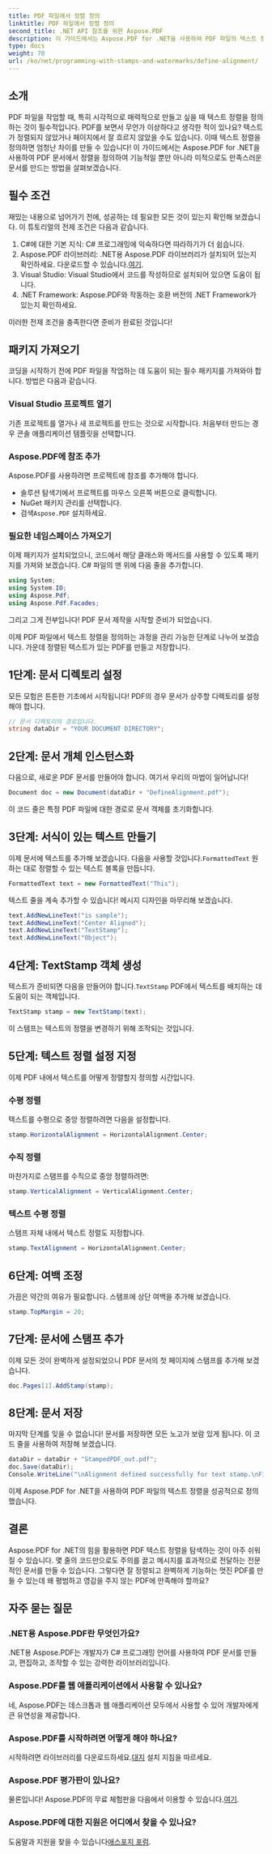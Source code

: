 ```yaml
---
title: PDF 파일에서 정렬 정의
linktitle: PDF 파일에서 정렬 정의
second_title: .NET API 참조를 위한 Aspose.PDF
description: 이 가이드에서는 Aspose.PDF for .NET을 사용하여 PDF 파일의 텍스트 정렬을 정의하는 방법을 다루며, 단계별 튜토리얼도 제공합니다.
type: docs
weight: 70
url: /ko/net/programming-with-stamps-and-watermarks/define-alignment/
---
```

## 소개

PDF 파일을 작업할 때, 특히 시각적으로 매력적으로 만들고 싶을 때 텍스트 정렬을 정의하는 것이 필수적입니다. PDF를 보면서 무언가 이상하다고 생각한 적이 있나요? 텍스트가 정렬되지 않았거나 페이지에서 잘 흐르지 않았을 수도 있습니다. 이때 텍스트 정렬을 정의하면 엄청난 차이를 만들 수 있습니다! 이 가이드에서는 Aspose.PDF for .NET을 사용하여 PDF 문서에서 정렬을 정의하여 기능적일 뿐만 아니라 미적으로도 만족스러운 문서를 만드는 방법을 살펴보겠습니다.

## 필수 조건

재밌는 내용으로 넘어가기 전에, 성공하는 데 필요한 모든 것이 있는지 확인해 보겠습니다. 이 튜토리얼의 전제 조건은 다음과 같습니다.

1. C#에 대한 기본 지식: C# 프로그래밍에 익숙하다면 따라하기가 더 쉽습니다.
2.  Aspose.PDF 라이브러리: .NET용 Aspose.PDF 라이브러리가 설치되어 있는지 확인하세요. 다운로드할 수 있습니다.[여기](https://releases.aspose.com/pdf/net/).
3. Visual Studio: Visual Studio에서 코드를 작성하므로 설치되어 있으면 도움이 됩니다.
4. .NET Framework: Aspose.PDF와 작동하는 호환 버전의 .NET Framework가 있는지 확인하세요.

이러한 전제 조건을 충족한다면 준비가 완료된 것입니다!

## 패키지 가져오기

코딩을 시작하기 전에 PDF 파일을 작업하는 데 도움이 되는 필수 패키지를 가져와야 합니다. 방법은 다음과 같습니다.

### Visual Studio 프로젝트 열기

기존 프로젝트를 열거나 새 프로젝트를 만드는 것으로 시작합니다. 처음부터 만드는 경우 콘솔 애플리케이션 템플릿을 선택합니다.

### Aspose.PDF에 참조 추가

Aspose.PDF를 사용하려면 프로젝트에 참조를 추가해야 합니다. 

- 솔루션 탐색기에서 프로젝트를 마우스 오른쪽 버튼으로 클릭합니다.
- NuGet 패키지 관리를 선택합니다.
-  검색`Aspose.PDF` 설치하세요.

### 필요한 네임스페이스 가져오기

이제 패키지가 설치되었으니, 코드에서 해당 클래스와 메서드를 사용할 수 있도록 패키지를 가져와 보겠습니다. C# 파일의 맨 위에 다음 줄을 추가합니다.

```csharp
using System;
using System.IO;
using Aspose.Pdf;
using Aspose.Pdf.Facades;
```

그리고 그게 전부입니다! PDF 문서 제작을 시작할 준비가 되었습니다.

이제 PDF 파일에서 텍스트 정렬을 정의하는 과정을 관리 가능한 단계로 나누어 보겠습니다. 가운데 정렬된 텍스트가 있는 PDF를 만들고 저장합니다.

## 1단계: 문서 디렉토리 설정

모든 모험은 튼튼한 기초에서 시작됩니다! PDF의 경우 문서가 상주할 디렉토리를 설정해야 합니다.

```csharp
// 문서 디렉토리의 경로입니다.
string dataDir = "YOUR DOCUMENT DIRECTORY";
```

## 2단계: 문서 개체 인스턴스화

다음으로, 새로운 PDF 문서를 만들어야 합니다. 여기서 우리의 마법이 일어납니다!

```csharp
Document doc = new Document(dataDir + "DefineAlignment.pdf");
```

이 코드 줄은 특정 PDF 파일에 대한 경로로 문서 객체를 초기화합니다.

## 3단계: 서식이 있는 텍스트 만들기

 이제 문서에 텍스트를 추가해 보겠습니다. 다음을 사용할 것입니다.`FormattedText` 원하는 대로 정렬할 수 있는 텍스트 블록을 만듭니다.

```csharp
FormattedText text = new FormattedText("This");
```

텍스트 줄을 계속 추가할 수 있습니다! 메시지 디자인을 마무리해 보겠습니다.

```csharp
text.AddNewLineText("is sample");
text.AddNewLineText("Center Aligned");
text.AddNewLineText("TextStamp");
text.AddNewLineText("Object");
```

## 4단계: TextStamp 객체 생성

텍스트가 준비되면 다음을 만들어야 합니다.`TextStamp` PDF에서 텍스트를 배치하는 데 도움이 되는 객체입니다.

```csharp
TextStamp stamp = new TextStamp(text);
```

이 스탬프는 텍스트의 정렬을 변경하기 위해 조작되는 것입니다.

## 5단계: 텍스트 정렬 설정 지정

이제 PDF 내에서 텍스트를 어떻게 정렬할지 정의할 시간입니다.

### 수평 정렬

텍스트를 수평으로 중앙 정렬하려면 다음을 설정합니다.

```csharp
stamp.HorizontalAlignment = HorizontalAlignment.Center;
```

### 수직 정렬

마찬가지로 스탬프를 수직으로 중앙 정렬하려면:

```csharp
stamp.VerticalAlignment = VerticalAlignment.Center;
```

### 텍스트 수평 정렬

스탬프 자체 내에서 텍스트 정렬도 지정합니다.

```csharp
stamp.TextAlignment = HorizontalAlignment.Center;
```

## 6단계: 여백 조정

가끔은 약간의 여유가 필요합니다. 스탬프에 상단 여백을 추가해 보겠습니다.

```csharp
stamp.TopMargin = 20;
```

## 7단계: 문서에 스탬프 추가

이제 모든 것이 완벽하게 설정되었으니 PDF 문서의 첫 페이지에 스탬프를 추가해 보겠습니다.

```csharp
doc.Pages[1].AddStamp(stamp);
```

## 8단계: 문서 저장

마지막 단계를 잊을 수 없습니다! 문서를 저장하면 모든 노고가 보람 있게 됩니다. 이 코드 줄을 사용하여 저장해 보겠습니다.

```csharp
dataDir = dataDir + "StampedPDF_out.pdf";
doc.Save(dataDir);
Console.WriteLine("\nAlignment defined successfully for text stamp.\nFile saved at " + dataDir);
```

이제 Aspose.PDF for .NET을 사용하여 PDF 파일의 텍스트 정렬을 성공적으로 정의했습니다.

## 결론

Aspose.PDF for .NET의 힘을 활용하면 PDF 텍스트 정렬을 탐색하는 것이 아주 쉬워질 수 있습니다. 몇 줄의 코드만으로도 주의를 끌고 메시지를 효과적으로 전달하는 전문적인 문서를 만들 수 있습니다. 그렇다면 잘 정렬되고 완벽하게 기능하는 멋진 PDF를 만들 수 있는데 왜 평범하고 영감을 주지 않는 PDF에 만족해야 할까요? 

## 자주 묻는 질문

### .NET용 Aspose.PDF란 무엇인가요?  
.NET용 Aspose.PDF는 개발자가 C# 프로그래밍 언어를 사용하여 PDF 문서를 만들고, 편집하고, 조작할 수 있는 강력한 라이브러리입니다.

### Aspose.PDF를 웹 애플리케이션에서 사용할 수 있나요?  
네, Aspose.PDF는 데스크톱과 웹 애플리케이션 모두에서 사용할 수 있어 개발자에게 큰 유연성을 제공합니다.

### Aspose.PDF를 시작하려면 어떻게 해야 하나요?  
 시작하려면 라이브러리를 다운로드하세요.[대지](https://releases.aspose.com/pdf/net/) 설치 지침을 따르세요.

### Aspose.PDF 평가판이 있나요?  
 물론입니다! Aspose.PDF의 무료 체험판을 다음에서 이용할 수 있습니다.[여기](https://releases.aspose.com/).

### Aspose.PDF에 대한 지원은 어디에서 찾을 수 있나요?  
 도움말과 지원을 찾을 수 있습니다[애스포지 포럼](https://forum.aspose.com/c/pdf/10).